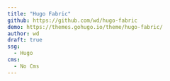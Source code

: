 ```yaml
---
title: "Hugo Fabric"
github: https://github.com/wd/hugo-fabric
demo: https://themes.gohugo.io/theme/hugo-fabric/
author: wd
draft: true
ssg:
  - Hugo
cms:
  - No Cms
---
```

